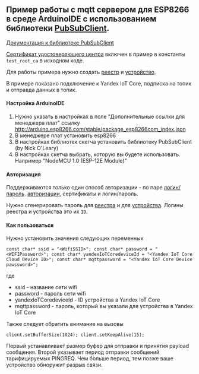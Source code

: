 ## Пример работы с mqtt сервером для ESP8266 в среде ArduinoIDE с использованием библиотеки [PubSubClient](https://github.com/knolleary/pubsubclient).
[Документация к библиотеке PubSubClient](https://pubsubclient.knolleary.net/)

[Сертификат удостоверяющего
центра](https://storage.yandexcloud.net/mqtt/rootCA.crt) включен в пример
в константы `test_root_ca` в исходном коде.

Для работы примера нужно создать
[реестр](https://cloud.yandex.ru/docs/iot-core/quickstart#create-registry) и
[устройство](https://cloud.yandex.ru/docs/iot-core/quickstart#create-device).

В примере показано подключение к Yandex IoT Core, подписка на топик и отправда данных в топик.


#### Настройка ArduinoIDE

1. Нужно указать в настройках в поле "Дополнительные ссылки для менеджера плат" ссылку http://arduino.esp8266.com/stable/package_esp8266com_index.json
2. В менеджере плат установить esp8266
3. В настройках библиотек скетча установить библиотеку PubSubClient (by Nick O'Leary)
4. В настройках скетча выбрать, которую вы будете использовать. Например "NodeMCU 1.0 (ESP-12E Module)"

#### Авторизация

Поддерживаются только один способ авторизации - по паре [логин/пароль](https://cloud.yandex.ru/docs/iot-core/concepts/authorization#log-pass).
[авторизации](https://cloud.yandex.ru/docs/iot-core/concepts/authorization),
сертификаты и логин/пароль.

Нужно сгенерировать пароль для
[реестра](https://cloud.yandex.ru/docs/iot-core/operations/password/registry-password)
и для
[устройства](https://cloud.yandex.ru/docs/iot-core/operations/password/device-password).
Логины реестра и устройства это их `ID`.


#### Как пользоваться

Нужно установить значения следующих переменных

`const char* ssid = "<WifiSSID>";
const char* password = "<WIFIPassword>";
const char* yandexIoTCoredeviceId = "<Yandex IoT Core Cloud Device ID>";
const char* mqttpassword = "<Yandex IoT Core Device pawssword>";`

где 
 - ssid - название сети wifi
 - password - пароль сети wifi
 - yandexIoTCoredeviceId - ID устройства в Yandex IoT Core
 - mqttpassword - пароль, который вы указали для устройства в Yandex IoT Core

Также следует обратить внимание на вызовы

`client.setBufferSize(1024);
client.setKeepAlive(15);`

Первый устанавливает размер буфер для отправки и принятия payload сообщения. Второй указывает период отправки сообщений тарифицируемых PINGREQ. Чем больше период, тем позже ваше устройство обноружит разрыв связи.